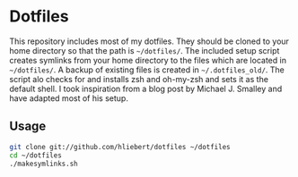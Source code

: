 Dotfiles
========

This repository includes most of my dotfiles.  They should be cloned to your
home directory so that the path is `~/dotfiles/`.  The included setup script
creates symlinks from your home directory to the files which are located in
`~/dotfiles/`. A backup of existing files is created in `~/.dotfiles_old/`.  The
script alo checks for and installs zsh and oh-my-zsh and sets it as the default
shell. I took inspiration from a blog post by Michael J. Smalley and have
adapted most of his setup.

Usage
------------

``` bash
git clone git://github.com/hliebert/dotfiles ~/dotfiles
cd ~/dotfiles
./makesymlinks.sh
